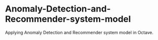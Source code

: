 # Anomaly-Detection-and-Recommender-system-model
Applying Anomaly Detection and Recommender system model in Octave.
